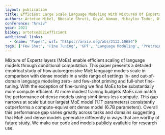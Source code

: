 ```yaml
---
layout: publication
title: Efficient Large Scale Language Modeling With Mixtures Of Experts
authors: Artetxe Mikel, Bhosale Shruti, Goyal Naman, Mihaylov Todor, Ott Myle, Shleifer Sam, Lin Xi Victoria, Du Jingfei, Iyer Srinivasan, Pasunuru Ramakanth, Anantharaman Giri, Li Xian, Chen Shuohui, Akin Halil, Baines Mandeep, Martin Louis, Zhou Xing, Koura Punit Singh, O'horo Brian, Wang Jeff, Zettlemoyer Luke, Diab Mona, Kozareva Zornitsa, Stoyanov Ves
conference: "Arxiv"
year: 2021
bibkey: artetxe2021efficient
additional_links:
  - {name: "Paper", url: "https://arxiv.org/abs/2112.10684"}
tags: ['Few Shot', 'Fine Tuning', 'GPT', 'Language Modeling', 'Pretraining Methods', 'Training Techniques']
---
```

Mixture of Experts layers (MoEs) enable efficient scaling of language models through conditional computation. This paper presents a detailed empirical study of how autoregressive MoE language models scale in comparison with dense models in a wide range of settings in- and out-of-domain language modeling zero- and few-shot priming and full-shot fine-tuning. With the exception of fine-tuning we find MoEs to be substantially more compute efficient. At more modest training budgets MoEs can match the performance of dense models using sim4 times less compute. This gap narrows at scale but our largest MoE model (1.1T parameters) consistently outperforms a compute-equivalent dense model (6.7B parameters). Overall this performance gap varies greatly across tasks and domains suggesting that MoE and dense models generalize differently in ways that are worthy of future study. We make our code and models publicly available for research use.
